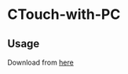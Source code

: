 # CTouch-with-PC

## Usage

Download from [here](https://github.com/kokarare1212/CTouch-with-PC/releases)
